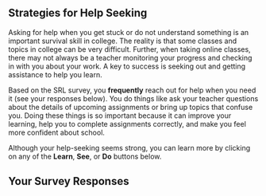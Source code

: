 ## Strategies for Help Seeking

Asking for help when you get stuck or do not understand something is an important survival skill in college. The reality is that some classes and topics in college can be very difficult. Further, when taking online classes, there may not always be a teacher monitoring your progress and checking in with you about your work. A key to success is seeking out and getting assistance to help you learn.

Based on the SRL survey, you **frequently** reach out for help when you need it (see your responses below). You do things like ask your teacher questions about the details of upcoming assignments or bring up topics that confuse you. Doing these things is so important because it can improve your learning, help you to complete assignments correctly, and make you feel more confident about school. 

Although your help-seeking seems strong, you can learn more by clicking on any of the **Learn**, **See**, or **Do** buttons below.

## Your Survey Responses

